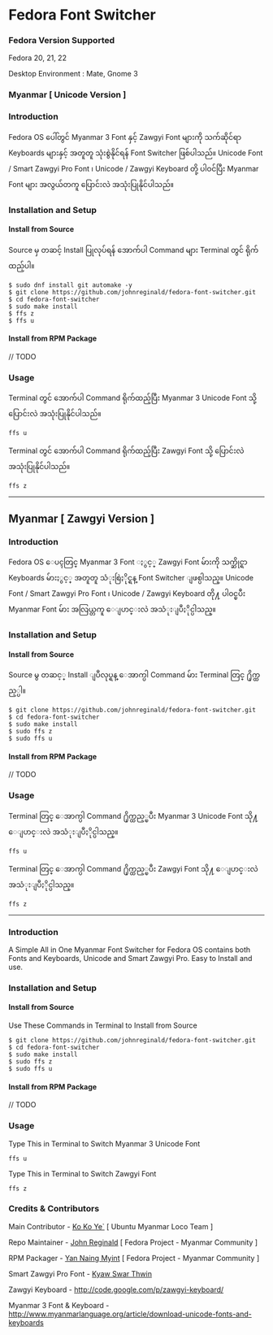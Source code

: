 Fedora Font Switcher
=================

### Fedora Version Supported

Fedora 20, 21, 22

Desktop Environment : Mate, Gnome 3

### Myanmar [ Unicode Version ]

### Introduction


Fedora OS ပေါ်တွင် Myanmar 3 Font နှင့် Zawgyi Font များကို သက်ဆိုင်ရာ Keyboards များနှင့် အတူတူ သုံးစွဲနိုင်ရန် Font Switcher ဖြစ်ပါသည်။ Unicode Font / Smart Zawgyi Pro Font ၊ Unicode / Zawgyi Keyboard တို့ ပါဝင်ပြီး Myanmar Font များ အလွယ်တကူ ပြောင်းလဲ အသုံးပြုနိုင်ပါသည်။

### Installation and Setup

#### Install from Source 
Source မှ တဆင့် Install ပြုလုပ်ရန် အောက်ပါ Command များ Terminal တွင် ရိုက်ထည့်ပါ။

	$ sudo dnf install git automake -y
	$ git clone https://github.com/johnreginald/fedora-font-switcher.git
	$ cd fedora-font-switcher
	$ sudo make install
	$ ffs z
	$ ffs u


#### Install from RPM Package
// TODO

### Usage
Terminal တွင် အောက်ပါ Command ရိုက်ထည့်ပြီး Myanmar 3 Unicode Font သို့ ပြောင်းလဲ အသုံးပြုနိုင်ပါသည်။

	ffs u

Terminal တွင် အောက်ပါ Command ရိုက်ထည့်ပြီး Zawgyi Font သို့ ပြောင်းလဲ အသုံးပြုနိုင်ပါသည်။

	ffs z


----------

## Myanmar [ Zawgyi Version ]

### Introduction


Fedora OS ေပၚတြင္ Myanmar 3 Font ႏွင့္ Zawgyi Font မ်ားကို သက္ဆိုင္ရာ Keyboards မ်ားႏွင့္ အတူတူ သံုးစြဲႏိုင္ရန္ Font Switcher ျဖစ္ပါသည္။ Unicode Font / Smart Zawgyi Pro Font ၊ Unicode / Zawgyi Keyboard တို႔ ပါ၀င္ၿပီး Myanmar Font မ်ား အလြယ္တကူ ေျပာင္းလဲ အသံုးျပဳႏိုင္ပါသည္။

### Installation and Setup

#### Install from Source 
Source မွ တဆင့္ Install ျပဳလုပ္ရန္ ေအာက္ပါ Command မ်ား Terminal တြင္ ႐ိုက္ထည့္ပါ။

	$ git clone https://github.com/johnreginald/fedora-font-switcher.git
	$ cd fedora-font-switcher
	$ sudo make install
	$ sudo ffs z
	$ sudo ffs u


#### Install from RPM Package
// TODO

### Usage
Terminal တြင္ ေအာက္ပါ Command ႐ိုက္ထည့္ၿပီး Myanmar 3 Unicode Font သို႔  ေျပာင္းလဲ အသံုးျပဳႏိုင္ပါသည္။

	ffs u

Terminal တြင္ ေအာက္ပါ Command ႐ိုက္ထည့္ၿပီး Zawgyi Font သို႔ ေျပာင္းလဲ အသံုးျပဳႏိုင္ပါသည္။

	ffs z


----------

### Introduction

A Simple All in One Myanmar Font Switcher for Fedora OS contains both Fonts and Keyboards, Unicode and Smart Zawgyi Pro. Easy to Install and use.

### Installation and Setup

#### Install from Source 
Use These Commands in Terminal to Install from Source

	$ git clone https://github.com/johnreginald/fedora-font-switcher.git
	$ cd fedora-font-switcher
	$ sudo make install
	$ sudo ffs z
	$ sudo ffs u


#### Install from RPM Package
// TODO

### Usage
Type This in Terminal to Switch Myanmar 3 Unicode Font

	ffs u
	
Type This in Terminal to Switch Zawgyi Font

	ffs z
	
### Credits & Contributors

Main Contributor - [Ko Ko Ye`](https://www.facebook.com/kokoye2007) [ Ubuntu Myanmar Loco Team ]

Repo Maintainer - [John Reginald](https://facebook.com/johnthelinux) [ Fedora Project - Myanmar Community ]

RPM Packager - [Yan Naing Myint](https://www.facebook.com/yannaingcw) [ Fedora Project - Myanmar Community ]

Smart Zawgyi Pro Font - [Kyaw Swar Thwin](https://www.facebook.com/kyawswar.thwin.16)

Zawgyi Keyboard - http://code.google.com/p/zawgyi-keyboard/

Myanmar 3 Font & Keyboard - http://www.myanmarlanguage.org/article/download-unicode-fonts-and-keyboards
